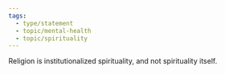 ```yaml
---
tags:
  - type/statement
  - topic/mental-health
  - topic/spirituality
---
```

Religion is institutionalized spirituality, and not spirituality itself.